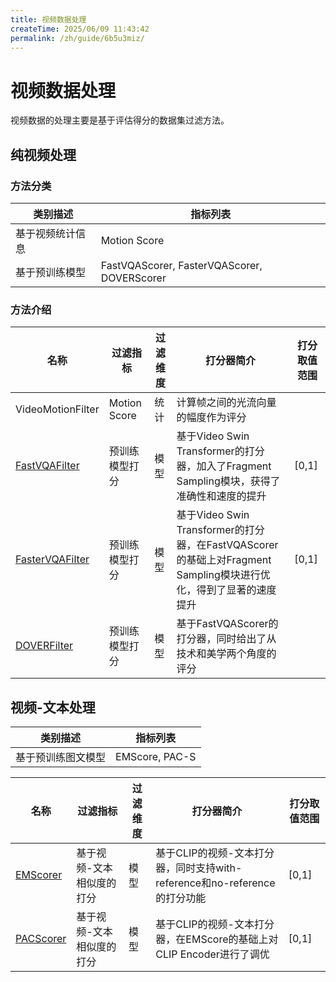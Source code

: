 ```yaml
---
title: 视频数据处理
createTime: 2025/06/09 11:43:42
permalink: /zh/guide/6b5u3miz/
---
```



# 视频数据处理
视频数据的处理主要是基于评估得分的数据集过滤方法。
## 纯视频处理
### 方法分类
|类别描述 | 指标列表| 
|--- |--- |
| 基于视频统计信息 | Motion Score| 
| 基于预训练模型 | FastVQAScorer, FasterVQAScorer, DOVERScorer|

### 方法介绍
| 名称 | 过滤指标 | 过滤维度| 打分器简介 |打分取值范围|  
| ---- | ---- | ---- | ---- | ---- | 
| VideoMotionFilter | Motion Score| 统计|计算帧之间的光流向量的幅度作为评分 |  | 
| [FastVQAFilter](https://arxiv.org/abs/2207.02595v1) | 预训练模型打分 | 模型 | 基于Video Swin Transformer的打分器，加入了Fragment Sampling模块，获得了准确性和速度的提升 | [0,1]| 
| [FasterVQAFilter](https://arxiv.org/abs/2210.05357) | 预训练模型打分 | 模型 | 基于Video Swin Transformer的打分器，在FastVQAScorer的基础上对Fragment Sampling模块进行优化，得到了显著的速度提升 | [0,1] | 
| [DOVERFilter](https://arxiv.org/abs/2211.04894) | 预训练模型打分 | 模型|基于FastVQAScorer的打分器，同时给出了从技术和美学两个角度的评分 || 

## 视频-文本处理

|类别描述 | 指标列表| 
|--- |--- |
| 基于预训练图文模型 | EMScore, PAC-S| 


| 名称 | 过滤指标 | 过滤维度| 打分器简介 |打分取值范围|  
| ---- | ---- | ---- | ---- | ---- |
| [EMScorer](https://arxiv.org/abs/2111.08919) | 基于视频-文本相似度的打分| 模型|基于CLIP的视频-文本打分器，同时支持with-reference和no-reference的打分功能|[0,1] |
| [PACScorer](https://arxiv.org/abs/2303.12112) | 基于视频-文本相似度的打分 | 模型 | 基于CLIP的视频-文本打分器，在EMScore的基础上对CLIP Encoder进行了调优| [0,1] |
